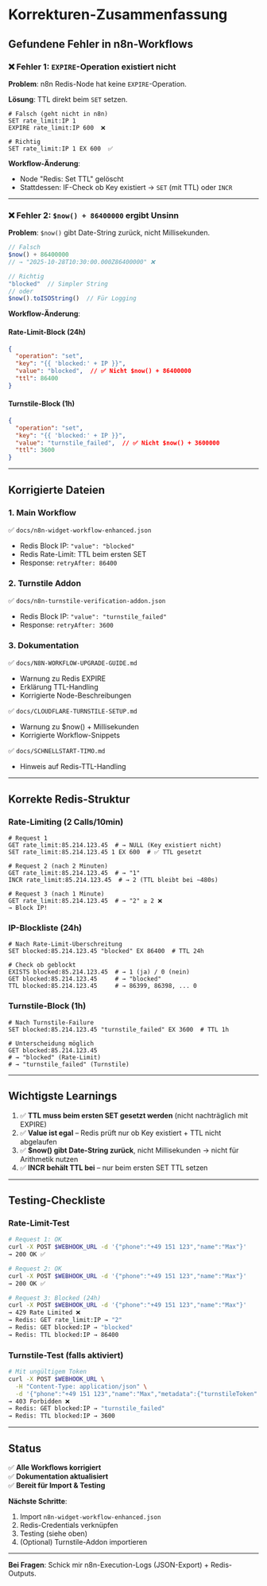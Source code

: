 # Korrekturen-Zusammenfassung

## Gefundene Fehler in n8n-Workflows

### ❌ Fehler 1: `EXPIRE`-Operation existiert nicht

**Problem**: n8n Redis-Node hat keine `EXPIRE`-Operation.

**Lösung**: TTL direkt beim `SET` setzen.

```redis
# Falsch (geht nicht in n8n)
SET rate_limit:IP 1
EXPIRE rate_limit:IP 600  ❌

# Richtig
SET rate_limit:IP 1 EX 600  ✅
```

**Workflow-Änderung**:
- Node "Redis: Set TTL" gelöscht
- Stattdessen: IF-Check ob Key existiert → `SET` (mit TTL) oder `INCR`

---

### ❌ Fehler 2: `$now() + 86400000` ergibt Unsinn

**Problem**: `$now()` gibt Date-String zurück, nicht Millisekunden.

```javascript
// Falsch
$now() + 86400000  
// → "2025-10-28T10:30:00.000Z86400000" ❌

// Richtig
"blocked"  // Simpler String
// oder
$now().toISOString()  // Für Logging
```

**Workflow-Änderung**:

#### Rate-Limit-Block (24h)
```json
{
  "operation": "set",
  "key": "{{ 'blocked:' + IP }}",
  "value": "blocked",  // ✅ Nicht $now() + 86400000
  "ttl": 86400
}
```

#### Turnstile-Block (1h)
```json
{
  "operation": "set",
  "key": "{{ 'blocked:' + IP }}",
  "value": "turnstile_failed",  // ✅ Nicht $now() + 3600000
  "ttl": 3600
}
```

---

## Korrigierte Dateien

### 1. Main Workflow
✅ `docs/n8n-widget-workflow-enhanced.json`
- Redis Block IP: `"value": "blocked"`
- Redis Rate-Limit: TTL beim ersten SET
- Response: `retryAfter: 86400`

### 2. Turnstile Addon
✅ `docs/n8n-turnstile-verification-addon.json`
- Redis Block IP: `"value": "turnstile_failed"`
- Response: `retryAfter: 3600`

### 3. Dokumentation
✅ `docs/N8N-WORKFLOW-UPGRADE-GUIDE.md`
- Warnung zu Redis EXPIRE
- Erklärung TTL-Handling
- Korrigierte Node-Beschreibungen

✅ `docs/CLOUDFLARE-TURNSTILE-SETUP.md`
- Warnung zu $now() + Millisekunden
- Korrigierte Workflow-Snippets

✅ `docs/SCHNELLSTART-TIMO.md`
- Hinweis auf Redis-TTL-Handling

---

## Korrekte Redis-Struktur

### Rate-Limiting (2 Calls/10min)

```redis
# Request 1
GET rate_limit:85.214.123.45  # → NULL (Key existiert nicht)
SET rate_limit:85.214.123.45 1 EX 600  # ✅ TTL gesetzt

# Request 2 (nach 2 Minuten)
GET rate_limit:85.214.123.45  # → "1"
INCR rate_limit:85.214.123.45  # → 2 (TTL bleibt bei ~480s)

# Request 3 (nach 1 Minute)
GET rate_limit:85.214.123.45  # → "2" ≥ 2 ❌
→ Block IP!
```

### IP-Blockliste (24h)

```redis
# Nach Rate-Limit-Überschreitung
SET blocked:85.214.123.45 "blocked" EX 86400  # TTL 24h

# Check ob geblockt
EXISTS blocked:85.214.123.45  # → 1 (ja) / 0 (nein)
GET blocked:85.214.123.45     # → "blocked"
TTL blocked:85.214.123.45     # → 86399, 86398, ... 0
```

### Turnstile-Block (1h)

```redis
# Nach Turnstile-Failure
SET blocked:85.214.123.45 "turnstile_failed" EX 3600  # TTL 1h

# Unterscheidung möglich
GET blocked:85.214.123.45  
# → "blocked" (Rate-Limit)
# → "turnstile_failed" (Turnstile)
```

---

## Wichtigste Learnings

1. ✅ **TTL muss beim ersten SET gesetzt werden** (nicht nachträglich mit EXPIRE)
2. ✅ **Value ist egal** – Redis prüft nur ob Key existiert + TTL nicht abgelaufen
3. ✅ **$now() gibt Date-String zurück**, nicht Millisekunden → nicht für Arithmetik nutzen
4. ✅ **INCR behält TTL bei** – nur beim ersten SET TTL setzen

---

## Testing-Checkliste

### Rate-Limit-Test

```bash
# Request 1: OK
curl -X POST $WEBHOOK_URL -d '{"phone":"+49 151 123","name":"Max"}'
→ 200 OK ✅

# Request 2: OK
curl -X POST $WEBHOOK_URL -d '{"phone":"+49 151 123","name":"Max"}'
→ 200 OK ✅

# Request 3: Blocked (24h)
curl -X POST $WEBHOOK_URL -d '{"phone":"+49 151 123","name":"Max"}'
→ 429 Rate Limited ❌
→ Redis: GET rate_limit:IP → "2"
→ Redis: GET blocked:IP → "blocked"
→ Redis: TTL blocked:IP → 86400
```

### Turnstile-Test (falls aktiviert)

```bash
# Mit ungültigem Token
curl -X POST $WEBHOOK_URL \
  -H "Content-Type: application/json" \
  -d '{"phone":"+49 151 123","name":"Max","metadata":{"turnstileToken":"INVALID"}}'
→ 403 Forbidden ❌
→ Redis: GET blocked:IP → "turnstile_failed"
→ Redis: TTL blocked:IP → 3600
```

---

## Status

✅ **Alle Workflows korrigiert**  
✅ **Dokumentation aktualisiert**  
✅ **Bereit für Import & Testing**

**Nächste Schritte**:
1. Import `n8n-widget-workflow-enhanced.json`
2. Redis-Credentials verknüpfen
3. Testing (siehe oben)
4. (Optional) Turnstile-Addon importieren

---

**Bei Fragen**: Schick mir n8n-Execution-Logs (JSON-Export) + Redis-Outputs.

